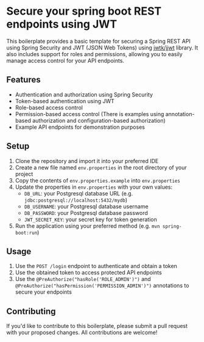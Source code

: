 #  Secure your spring boot REST endpoints using JWT

This boilerplate provides a basic template for securing a Spring REST API using Spring Security and JWT (JSON Web Tokens) using [jwtk/jjwt](https://github.com/jwtk/jjwt) library. It also includes support for roles and permissions, allowing you to easily manage access control for your API endpoints.

## Features

* Authentication and authorization using Spring Security
* Token-based authentication using JWT
* Role-based access control
* Permission-based access control (There is examples using annotation-based authorization and configuration-based authorization)
* Example API endpoints for demonstration purposes

## Setup

1. Clone the repository and import it into your preferred IDE
2. Create a new file named `env.properties` in the root directory of your project
3. Copy the contents of `env.properties.example` into `env.properties`
4. Update the properties in `env.properties` with your own values:
    * `DB_URL`: your Postgresql database URL (e.g. `jdbc:postgresql://localhost:5432/mydb`)
    * `DB_USERNAME`: your Postgresql database username
    * `DB_PASSWORD`: your Postgresql database password
    * `JWT_SECRET_KEY`: your secret key for token generation
5. Run the application using your preferred method (e.g. `mvn spring-boot:run`)

## Usage

1. Use the `POST /login` endpoint to authenticate and obtain a token
2. Use the obtained token to access protected API endpoints
3. Use the `@PreAuthorize("hasRole('ROLE_ADMIN')")` and `@PreAuthorize("hasPermission('PERMISSION_ADMIN')")` annotations to secure your endpoints

## Contributing

If you'd like to contribute to this boilerplate, please submit a pull request with your proposed changes. All contributions are welcome!